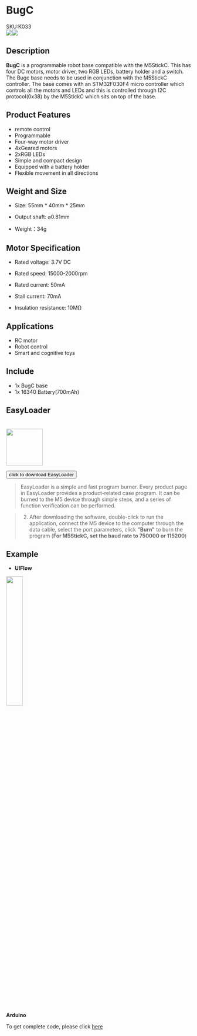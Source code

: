# BugC

<div class="badge badge-pill badge-primary product_sku_tag">SKU:K033</div>

<div class="product_pic"><img src="assets\img\product_pics\hat\bugc_hat\bugc_hat_01.webp"><img src="assets\img\product_pics\hat\bugc_hat\bugc_hat_02.webp"></div>

## Description

**BugC** is a programmable robot base compatible with the M5StickC. This has four DC motors, motor driver, two RGB LEDs, battery holder and a switch.
The Bugc base needs to be used in conjunction with the M5StickC controller. The base comes with an STM32F030F4 micro controller which controls all the motors and LEDs and this is controlled through I2C protocol(0x38) by the M5StickC which sits on top of the base.

## Product Features

- remote control
- Programmable 
- Four-way motor driver
- 4xGeared motors
- 2xRGB LEDs
- Simple and compact design
- Equipped with a battery holder
- Flexible movement in all directions

## Weight and Size

- Size: 55mm * 40mm * 25mm

- Output shaft: ⌀0.81mm

- Weight：34g

## Motor Specification

- Rated voltage: 3.7V DC

- Rated speed: 15000-2000rpm

- Rated current: 50mA

- Stall current: 70mA

- Insulation resistance: 10MΩ

## Applications

- RC motor
- Robot control
- Smart and cognitive toys

##  Include

- 1x BugC base
- 1x 16340 Battery(700mAh)

## EasyLoader

<img src="https://m5stack.oss-cn-shenzhen.aliyuncs.com/image/EasyLoader_M5StickC_logo.webp" width="100px" style="margin-top:20px">

<a href="https://m5stack.oss-cn-shenzhen.aliyuncs.com/EasyLoader/HAT/BugC/EasyLoader_BugC.exe"><button type="button" class="btn btn-primary">click to download EasyLoader</button></a>

>EasyLoader is a simple and fast program burner. Every product page in EasyLoader provides a product-related case program. It can be burned to the M5 device through simple steps, and a series of function verification can be performed.

>2. After downloading the software, double-click to run the application, connect the M5 device to the computer through the data cable, select the port parameters, click **"Burn"** to burn the program (**For M5StickC, set the baud rate to 750000 or 115200**)

## Example

- **UIFlow**

<img src="assets\img\product_pics\hat\bugc_hat\bugc.webp" width="30%" height="30%">

**Arduino**

To get complete code, please click [here](https://github.com/m5stack/M5-ProductExampleCodes/tree/master/Hat/BugC/bugC)

<script>

   var purchase_link = 'https://m5stack.com/products/bugc-w-o-m5stickc';

   anchor_search(purchase_link);
   scrollFunc();

</script>